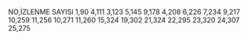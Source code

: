 NO,İZLENME SAYISI
1,90
4,111
3,123
5,145
9,178
4,208
6,226
7,234
9,217
10,259
11,256
10,271
11,260
15,324
19,302
21,324
22,295
23,320
24,307
25,275
